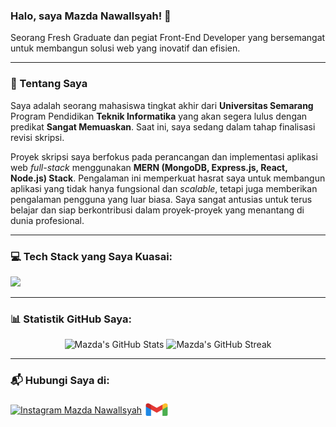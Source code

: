 ### Halo, saya Mazda Nawallsyah! 👋

Seorang Fresh Graduate dan pegiat Front-End Developer yang bersemangat untuk membangun solusi web yang inovatif dan efisien.

---

### 🌱 Tentang Saya

Saya adalah seorang mahasiswa tingkat akhir dari **Universitas Semarang** Program Pendidikan **Teknik Informatika** yang akan segera lulus dengan predikat **Sangat Memuaskan**. Saat ini, saya sedang dalam tahap finalisasi revisi skripsi.

Proyek skripsi saya berfokus pada perancangan dan implementasi aplikasi web *full-stack* menggunakan **MERN (MongoDB, Express.js, React, Node.js) Stack**. Pengalaman ini memperkuat hasrat saya untuk membangun aplikasi yang tidak hanya fungsional dan *scalable*, tetapi juga memberikan pengalaman pengguna yang luar biasa. Saya sangat antusias untuk terus belajar dan siap berkontribusi dalam proyek-proyek yang menantang di dunia profesional.

---

### 💻 Tech Stack yang Saya Kuasai:
<p align="left">
  <a href="https://skillicons.dev">
    <img src="https://skillicons.dev/icons?i=html,css,js,bootstrap,react,nodejs,express,mongodb,git,vscode,npm,figma" />
  </a>
</p>

---

### 📊 Statistik GitHub Saya:

<p align="center">
  <img src="https://github-readme-stats.vercel.app/api?username=mazdanwllsyh&show_icons=true&theme=dracula&rank_icon=github&count_private=true" alt="Mazda's GitHub Stats" />
  <img src="https://github-readme-streak-stats.herokuapp.com/?user=mazdanwllsyh&theme=dracula" alt="Mazda's GitHub Streak" />
</p>

---

### 📬 Hubungi Saya di:

<p align="left">
  <!-- <a href="#" target="_blank"><img align="center" src="https://raw.githubusercontent.com/rahuldkjain/github-profile-readme-generator/master/src/images/icons/Social/linked-in-alt.svg" alt="LinkedIn Mazda Nawallsyah" height="30" width="40" /></a> -->
  <a href="https://www.instagram.com/mazda.nwllsyah_/" target="_blank"><img align="center" src="https://raw.githubusercontent.com/rahuldkjain/github-profile-readme-generator/master/src/images/icons/Social/instagram.svg" alt="Instagram Mazda Nawallsyah" height="30" width="40" /></a>
  <a href="mailto:mazdanawallsyahoddygolafe@gmail.com" target="_blank"><img align="center" src="https://raw.githubusercontent.com/rahuldkjain/github-profile-readme-generator/master/src/images/icons/Social/gmail.svg" alt="Email Mazda Nawallsyah" height="30" width="40" /></a>
</p>
